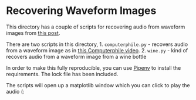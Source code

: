 # Recovering Waveform Images

This directory has a couple of scripts for recovering audio from
waveform images from [this
post](https://www.pakepley.com/2021-02-08-WineImagesIntoSound/). 

There are two scripts in this directory,
	1. `computerphile.py` - recovers audio from a waveform image as in [this Computerphile video](https://www.youtube.com/watch?v=VQOdmckqNro&feature=youtu.be).
	2. `wine.py` - kind of recovers audio from a waveform image from a wine bottle
	
In order to make this fully reproducible, you can use
[Pipenv](https://pipenv.pypa.io/en/latest/) to install the
requirements. The lock file has been included.

The scripts will open up a matplotlib window which you can click to
play the audio (:
